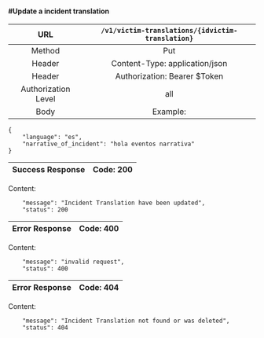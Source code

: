 #### #Update a incident translation

|URL | `/v1/victim-translations/{idvictim-translation}`  |
|:-:|:-:|
|  Method  |Put|
|  Header  |Content-Type: application/json|
|  Header  | Authorization: Bearer $Token|
|  Authorization Level | all |
|  Body  |Example:
    {
        "language": "es",
        "narrative_of_incident": "hola eventos narrativa"
    }
| Success Response | Code: 200  |
|:-:|:-:|

Content:

        "message": "Incident Translation have been updated",
        "status": 200

| Error Response | Code: 400  |
|:-:|:-:|

Content:

        "message": "invalid request",
        "status": 400

| Error Response | Code: 404  |
|:-:|:-:|

Content:

        "message": "Incident Translation not found or was deleted",
        "status": 404
